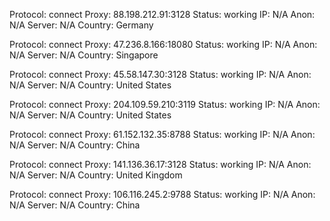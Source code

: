 Protocol: connect
Proxy: 88.198.212.91:3128
Status: working
IP: N/A
Anon: N/A
Server: N/A
Country: Germany

Protocol: connect
Proxy: 47.236.8.166:18080
Status: working
IP: N/A
Anon: N/A
Server: N/A
Country: Singapore

Protocol: connect
Proxy: 45.58.147.30:3128
Status: working
IP: N/A
Anon: N/A
Server: N/A
Country: United States

Protocol: connect
Proxy: 204.109.59.210:3119
Status: working
IP: N/A
Anon: N/A
Server: N/A
Country: United States

Protocol: connect
Proxy: 61.152.132.35:8788
Status: working
IP: N/A
Anon: N/A
Server: N/A
Country: China

Protocol: connect
Proxy: 141.136.36.17:3128
Status: working
IP: N/A
Anon: N/A
Server: N/A
Country: United Kingdom

Protocol: connect
Proxy: 106.116.245.2:9788
Status: working
IP: N/A
Anon: N/A
Server: N/A
Country: China

